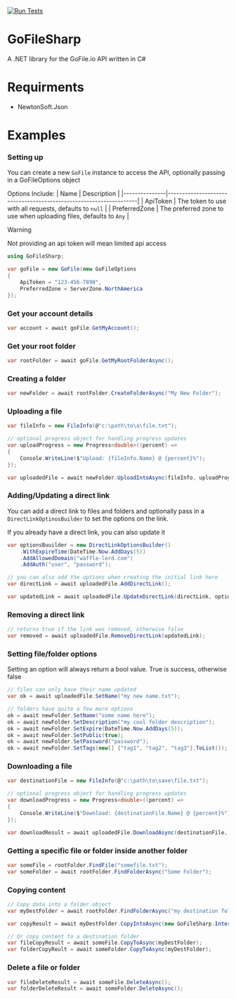 [![Run Tests](https://github.com/waffle-lord/GoFileSharp/actions/workflows/dotnet.yml/badge.svg)](https://github.com/waffle-lord/GoFileSharp/actions/workflows/dotnet.yml)

# GoFileSharp

A .NET library for the GoFile.io API written in C#

# Requirments
- NewtonSoft.Json

# Examples

### Setting up
You can create a new `GoFile` instance to access the API, optionally passing in a GoFileOptions object

Options Include: 
| Name          | Description                                                       |
|---------------|-------------------------------------------------------------------|
| ApiToken      | The token to use with all requests, defaults to `null`            |
| PreferredZone | The preferred zone to use when uploading files, defaults to `Any` |

> [!WARNING]
> Not providing an api token will mean limited api access
```cs
using GoFileSharp;

var goFile = new GoFile(new GoFileOptions
{
    ApiToken = "123-456-7890",
    PreferredZone = ServerZone.NorthAmerica
});
```

### Get your account details
```cs
var account = await goFile.GetMyAccount();
```

### Get your root folder
```cs
var rootFolder = await goFile.GetMyRootFolderAsync();
```

### Creating a folder
```cs
var newFolder = await rootFolder.CreateFolderAsync("My New Folder");
```

### Uploading a file
```cs
var fileInfo = new FileInfo(@"c:\path\to\a\file.txt");

// optional progress object for handling progress updates
var uploadProgress = new Progress<double>((percent) => 
{
    Console.WriteLine($"Upload: {fileInfo.Name} @ {percent}%");
});

var uploadedFile = await newFolder.UploadIntoAsync(fileInfo, uploadProgress);
```

### Adding/Updating a direct link
You can add a direct link to files and folders and optionally pass in a `DirectLinkOptinosBuilder` to set the options on the link.

If you already have a direct link, you can also update it
```cs
var optionsBuuilder = new DirectLinkOptionsBuilder()
    .WithExpireTime(DateTime.Now.AddDays(5))
    .AddAllowedDomain("waffle-lord.com")
    .AddAuth("user", "password");

// you can also add the options when creating the initial link here
var directLink = await uploadedFile.AddDirectLink();

var updatedLink = await uploadedFile.UpdateDirectLink(directLink, optionsBuuilder);
```

### Removing a direct link
```cs
// returns true if the link was removed, otherwise false
var removed = await uploadedFile.RemoveDirectLink(updatedLink);
```

### Setting file/folder options
Setting an option will always return a bool value. True is success, otherwise false
```cs
// files can only have their name updated
var ok = await uploadedFile.SetName("my new name.txt");

// folders have quite a few more options
ok = await newFolder.SetName("some name here");
ok = await newFolder.SetDescription("my cool folder description");
ok = await newFolder.SetExpire(DateTime.Now.AddDays(5));
ok = await newFolder.SetPublic(true);
ok = await newFolder.SetPassword("password");
ok = await newFolder.SetTags(new[] {"tag1", "tag2", "tag3"}.ToList());
```

### Downloading a file
```cs
var destinationFile = new FileInfo(@"c:\path\to\save\file.txt");

// optional progress object for handling progress updates
var downloadProgress = new Progress<double>((percent) =>
{
    Console.WriteLine($"Download: {destinationFile.Name} @ {percent}%");
});

var downloadResult = await uploadedFile.DownloadAsync(destinationFile, false, uploadProgress);
```

### Getting a specific file or folder inside another folder
```cs
var someFile = rootFolder.FindFile("somefile.txt");
var someFolder = await rootFolder.FindFolderAsync("Some Folder");
```

### Copying content
```cs
// Copy data into a folder object
var myDestFolder = await rootFolder.FindFolderAsync("my destination folder");

var copyResult = await myDestFolder.CopyIntoAsync(new GoFileSharp.Interfaces.IContent[] { someFile, someFolder });

// Or copy content to a destination folder
var fileCopyResult = await someFile.CopyToAsync(myDestFolder);
var folderCopyReult = await someFolder.CopyToAsync(myDestFolder);
```

### Delete a file or folder
```cs
var fileDeleteResult = await someFile.DeleteAsync();
var folderDeleteResult = await someFolder.DeleteAsync();
```